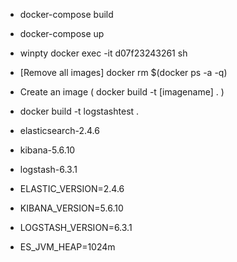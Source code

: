 - docker-compose build
- docker-compose up
- winpty docker exec -it d07f23243261 sh
- [Remove all images] docker rm $(docker ps -a -q)
- Create an image ( docker build -t [imagename] . )
- docker build -t logstashtest .

- elasticsearch-2.4.6
- kibana-5.6.10
- logstash-6.3.1


- ELASTIC_VERSION=2.4.6
- KIBANA_VERSION=5.6.10
- LOGSTASH_VERSION=6.3.1
- ES_JVM_HEAP=1024m